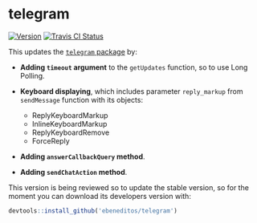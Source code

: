 # telegram

[![Version](https://img.shields.io/badge/version-0.6.2--dev-green.svg)]()
[![Travis CI Status](https://travis-ci.org/ebeneditos/telegram.svg?branch=master)](https://travis-ci.org/ebeneditos/telegram)

This updates the [`telegram` package](https://github.com/lbraglia/telegram) by:

- **Adding `timeout` argument**  to the `getUpdates` function, so to use Long Polling.

- **Keyboard displaying**, which includes parameter `reply_markup` from `sendMessage` function with its objects:
    - ReplyKeyboardMarkup
    - InlineKeyboardMarkup
    - ReplyKeyboardRemove
    - ForceReply
    
- **Adding `answerCallbackQuery` method**.

- **Adding `sendChatAction` method**.

This version is being reviewed so to update the stable version, so for the moment you can download its developers version with:

```r
devtools::install_github('ebeneditos/telegram')
```

